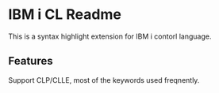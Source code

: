 # IBM i CL Readme

This is a syntax highlight extension for IBM i contorl language.

## Features

Support CLP/CLLE, most of the keywords used freqnently.
